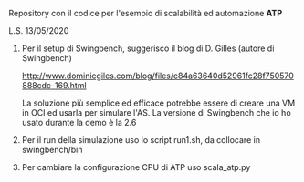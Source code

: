 Repository con il codice per l'esempio di scalabilità ed automazione **ATP**

L.S. 13/05/2020

1. Per il setup di Swingbench, suggerisco il blog di D. Gilles (autore di Swingbench)

	http://www.dominicgiles.com/blog/files/c84a63640d52961fc28f750570888cdc-169.html

	La soluzione più semplice ed efficace potrebbe essere di creare una VM in OCI ed usarla per simulare l'AS.
	La versione di Swingbench che io ho usato durante la demo è la 2.6

2. Per il run della simulazione uso lo script run1.sh, da collocare in swingbench/bin

3. Per cambiare la configurazione CPU di ATP uso scala_atp.py




